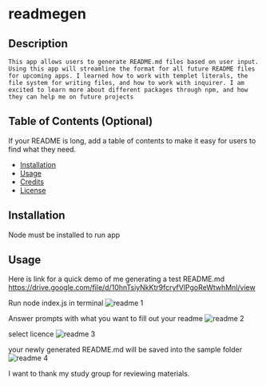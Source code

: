 # readmegen
## Description
    This app allows users to generate README.md files based on user input. Using this app will streamline the format for all future README files for upcoming apps. I learned how to work with templet literals, the file system for writing files, and how to work with inquirer. I am excited to learn more about different packages through npm, and how they can help me on future projects

## Table of Contents (Optional)
If your README is long, add a table of contents to make it easy for users to find what they need.
- [Installation](#installation)
- [Usage](#usage)
- [Credits](#credits)
- [License](#license)
## Installation
Node must be installed to run app
## Usage

Here is link for a quick demo of me generating a test README.md
https://drive.google.com/file/d/10hnTsiyNkKtr9fcryfVlPgoReWtwhMnl/view


Run node index.js in terminal
![readme 1](https://user-images.githubusercontent.com/85265225/125149827-2f950400-e0f0-11eb-8273-aa012b0ab11b.png)


Answer prompts with what you want to fill out your readme
![readme 2](https://user-images.githubusercontent.com/85265225/125149828-30c63100-e0f0-11eb-98a0-e30e0cc4a147.png)


select licence
![readme 3](https://user-images.githubusercontent.com/85265225/125149830-328ff480-e0f0-11eb-9bb2-37ec4cda60dd.png)


your newly generated README.md will be saved into the sample folder
![readme 4](https://user-images.githubusercontent.com/85265225/125149832-33288b00-e0f0-11eb-94a7-e82e9c49ca11.png)



 

I want to thank my study group for reviewing materials.

